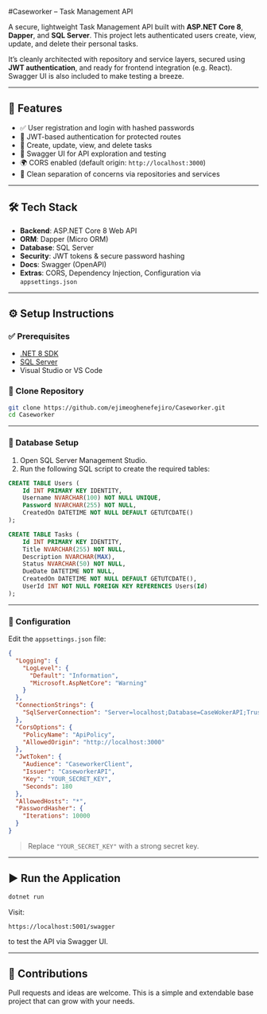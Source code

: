 
#Caseworker – Task Management API

A secure, lightweight Task Management API built with **ASP.NET Core 8**, **Dapper**, and **SQL Server**. This project lets authenticated users create, view, update, and delete their personal tasks.

It’s cleanly architected with repository and service layers, secured using **JWT authentication**, and ready for frontend integration (e.g. React). Swagger UI is also included to make testing a breeze.

---
## 🚀 Features

- ✅ User registration and login with hashed passwords  
- 🔐 JWT-based authentication for protected routes  
- 📝 Create, update, view, and delete tasks  
- 📄 Swagger UI for API exploration and testing  
- 🌍 CORS enabled (default origin: `http://localhost:3000`)  
- 🔧 Clean separation of concerns via repositories and services  
---

## 🛠️ Tech Stack

- **Backend**: ASP.NET Core 8 Web API  
- **ORM**: Dapper (Micro ORM)  
- **Database**: SQL Server  
- **Security**: JWT tokens & secure password hashing  
- **Docs**: Swagger (OpenAPI)  
- **Extras**: CORS, Dependency Injection, Configuration via `appsettings.json`  
---

## ⚙️ Setup Instructions

### ✅ Prerequisites

- [.NET 8 SDK](https://dotnet.microsoft.com/en-us/download)  
- [SQL Server](https://www.microsoft.com/en-us/sql-server/sql-server-downloads)  
- Visual Studio or VS Code  

### 📂 Clone Repository

```bash
git clone https://github.com/ejimeoghenefejiro/Caseworker.git
cd Caseworker
```

---

### 🧱 Database Setup

1. Open SQL Server Management Studio.  
2. Run the following SQL script to create the required tables:

```sql
CREATE TABLE Users (
    Id INT PRIMARY KEY IDENTITY,
    Username NVARCHAR(100) NOT NULL UNIQUE,
    Password NVARCHAR(255) NOT NULL,
    CreatedOn DATETIME NOT NULL DEFAULT GETUTCDATE()
);

CREATE TABLE Tasks (
    Id INT PRIMARY KEY IDENTITY,
    Title NVARCHAR(255) NOT NULL,
    Description NVARCHAR(MAX),
    Status NVARCHAR(50) NOT NULL,
    DueDate DATETIME NOT NULL,
    CreatedOn DATETIME NOT NULL DEFAULT GETUTCDATE(),
    UserId INT NOT NULL FOREIGN KEY REFERENCES Users(Id)
);
```

---

### 🔑 Configuration

Edit the `appsettings.json` file:

```json
{
  "Logging": {
    "LogLevel": {
      "Default": "Information",
      "Microsoft.AspNetCore": "Warning"
    }
  },
  "ConnectionStrings": {
    "SqlServerConnection": "Server=localhost;Database=CaseWokerAPI;Trusted_Connection=True;Encrypt=False;MultipleActiveResultSets=true"
  },
  "CorsOptions": {
    "PolicyName": "ApiPolicy",
    "AllowedOrigin": "http://localhost:3000"
  },
  "JwtToken": {
    "Audience": "CaseworkerClient",
    "Issuer": "CaseworkerAPI",
    "Key": "YOUR_SECRET_KEY",
    "Seconds": 180
  },
  "AllowedHosts": "*",
  "PasswordHasher": {
    "Iterations": 10000
  }
}
```

> Replace `"YOUR_SECRET_KEY"` with a strong secret key.

---

## ▶️ Run the Application

```bash
dotnet run
```

Visit:

```
https://localhost:5001/swagger
```

to test the API via Swagger UI.

---

## 🙌 Contributions

Pull requests and ideas are welcome. This is a simple and extendable base project that can grow with your needs.
